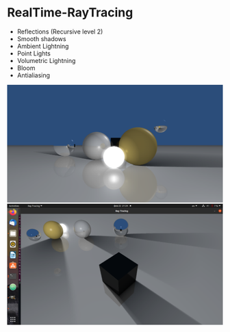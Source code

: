 # RealTime-RayTracing


- Reflections (Recursive level 2)
- Smooth shadows
- Ambient Lightning
- Point Lights
- Volumetric Lightning
- Bloom
- Antialiasing

![](https://github.com/JNNGL/RealTime-RayTracing/raw/main/images/1.png)
![](https://github.com/JNNGL/RealTime-RayTracing/raw/main/images/2.png)
